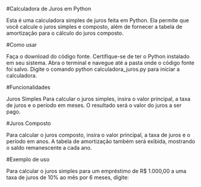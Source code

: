 #Calculadora de Juros em Python

Esta é uma calculadora simples de juros feita em Python. Ela permite que você calcule o juros simples e composto, além de fornecer a tabela de amortização para o cálculo do juros composto.

#Como usar

Faça o download do código fonte.
Certifique-se de ter o Python instalado em seu sistema.
Abra o terminal e navegue até a pasta onde o código fonte foi salvo.
Digite o comando python calculadora_juros.py para iniciar a calculadora.

#Funcionalidades

Juros Simples
Para calcular o juros simples, insira o valor principal, a taxa de juros e o período em meses. O resultado será o valor do juros a ser pago.

#Juros Composto

Para calcular o juros composto, insira o valor principal, a taxa de juros e o período em anos. A tabela de amortização também será exibida, mostrando o saldo remanescente a cada ano.

#Exemplo de uso

Para calcular o juros simples para um empréstimo de R$ 1.000,00 a uma taxa de juros de 10% ao mês por 6 meses, digite:

